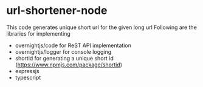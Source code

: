 # url-shortener-node
This code generates unique short url for the given long url
Following are the libraries for implementing
- overnightjs/code for ReST API implementation
- overnightjs/logger for console logging
- shortid for generating a unique short id (https://www.npmjs.com/package/shortid)
- expressjs
- typescript
